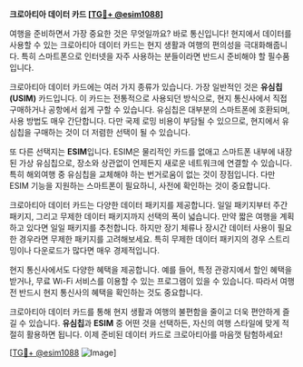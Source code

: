 **크로아티아 데이터 카드 [[TG💪+ @esim1088](https://t.me/s/esim1088)]**

여행을 준비하면서 가장 중요한 것은 무엇일까요? 바로 통신입니다! 현지에서 데이터를 사용할 수 있는 크로아티아 데이터 카드는 현지 생활과 여행의 편의성을 극대화해줍니다. 특히 스마트폰으로 인터넷을 자주 사용하는 분들이라면 반드시 준비해야 할 필수품입니다.

크로아티아 데이터 카드에는 여러 가지 종류가 있습니다. 가장 일반적인 것은 **유심칩(USIM)** 카드입니다. 이 카드는 전통적으로 사용되던 방식으로, 현지 통신사에서 직접 구매하거나 공항에서 쉽게 구할 수 있습니다. 유심칩은 대부분의 스마트폰에 호환되며, 사용 방법도 매우 간단합니다. 다만 국제 로밍 비용이 부담될 수 있으므로, 현지에서 유심칩을 구매하는 것이 더 저렴한 선택이 될 수 있습니다.

또 다른 선택지는 **ESIM**입니다. ESIM은 물리적인 카드를 없애고 스마트폰 내부에 내장된 가상 유심칩으로, 장소와 상관없이 언제든지 새로운 네트워크에 연결할 수 있습니다. 특히 해외여행 중 유심칩을 교체해야 하는 번거로움이 없는 것이 장점입니다. 다만 ESIM 기능을 지원하는 스마트폰이 필요하니, 사전에 확인하는 것이 중요합니다.

크로아티아 데이터 카드는 다양한 데이터 패키지를 제공합니다. 일일 패키지부터 주간 패키지, 그리고 무제한 데이터 패키지까지 선택의 폭이 넓습니다. 만약 짧은 여행을 계획하고 있다면 일일 패키지를 추천합니다. 하지만 장기 체류나 장시간 데이터 사용이 필요한 경우라면 무제한 패키지를 고려해보세요. 특히 무제한 데이터 패키지의 경우 스트리밍이나 다운로드가 많다면 매우 경제적입니다.

현지 통신사에서도 다양한 혜택을 제공합니다. 예를 들어, 특정 관광지에서 할인 혜택을 받거나, 무료 Wi-Fi 서비스를 이용할 수 있는 프로그램이 있을 수 있습니다. 따라서 여행 전 반드시 현지 통신사의 혜택을 확인하는 것도 중요합니다.

크로아티아 데이터 카드를 통해 현지 생활과 여행의 불편함을 줄이고 더욱 편안하게 즐길 수 있습니다. **유심칩**과 **ESIM** 중 어떤 것을 선택하든, 자신의 여행 스타일에 맞게 적절히 활용하면 됩니다. 이제 준비된 데이터 카드로 크로아티아를 마음껏 탐험하세요!

[[TG💪+ @esim1088](https://t.me/s/esim1088) ![Image](https://i.postimg.cc/Y0z9fWf4/image.png)]